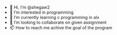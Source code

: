 - 👋 Hi, I’m @shegaw2
- 👀 I’m interested in  programming 
- 🌱 I’m currently learning  c programming in alx 
- 💞️ I’m looking to collaborate on given assignment 
- 📫 How to reach me achive the goal of the program

<!---
shegaw2/shegaw2 is a ✨ special ✨ repository because its `README.md` (this file) appears on your GitHub profile.
You can click the Preview link to take a look at your changes.
--->
